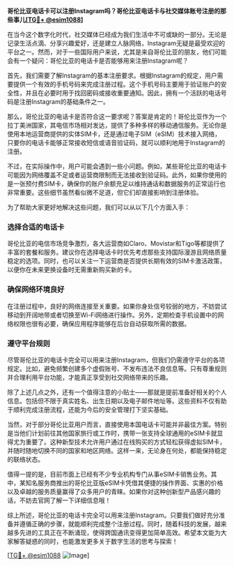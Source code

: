 **哥伦比亚电话卡可以注册Instagram吗？哥伦比亚电话卡与社交媒体账号注册的那些事儿[[TG💪+ @esim1088](https://t.me/s/esim1088)]**

在当今这个数字化时代，社交媒体已经成为我们生活中不可或缺的一部分。无论是记录生活点滴、分享兴趣爱好，还是建立人脉网络，Instagram无疑是最受欢迎的平台之一。然而，对于一些国际用户来说，尤其是来自哥伦比亚的朋友，他们可能会有一个疑问：哥伦比亚的电话卡是否能够用来注册Instagram呢？

首先，我们需要了解Instagram的基本注册要求。根据Instagram的规定，用户需要提供一个有效的手机号码来完成注册过程。这个手机号码主要用于验证账户的安全性，并且在必要时用于找回密码或接收重要通知。因此，拥有一个活跃的电话号码是注册Instagram的基础条件之一。

那么，哥伦比亚的电话卡是否符合这一要求呢？答案是肯定的！哥伦比亚作为一个拉丁美洲国家，其电信市场相对发达，提供了多种多样的移动通信服务。无论你是使用本地运营商提供的实体SIM卡，还是通过电子SIM（eSIM）技术接入网络，只要你的电话卡能够正常接收短信或语音验证码，就可以顺利地用于Instagram的注册。

不过，在实际操作中，用户可能会遇到一些小问题。例如，某些哥伦比亚的电话卡可能因为网络覆盖不足或者运营商限制而无法接收到验证码。此外，如果你使用的是一张预付费SIM卡，确保你的账户余额充足以维持通话和数据服务的正常运行也非常重要。这些细节虽然看似微不足道，但它们却直接影响到注册体验。

为了帮助大家更好地解决这些问题，我们可以从以下几个方面入手：

### 选择合适的电话卡

哥伦比亚的电信市场竞争激烈，各大运营商如Claro、Movistar和Tigo等都提供了丰富的套餐和服务。建议你在选择电话卡时优先考虑那些支持国际漫游且网络质量稳定的选项。同时，也可以关注一下运营商是否提供长期有效的SIM卡激活政策，以便你在未来更换设备时无需重新购买新的卡。

### 确保网络环境良好

在注册过程中，良好的网络连接至关重要。如果你身处信号较弱的地方，不妨尝试移动到开阔地带或者切换至Wi-Fi网络进行操作。另外，定期检查手机设置中的网络权限也很有必要，确保应用程序能够在后台自动获取所需的数据。

### 遵守平台规则

尽管哥伦比亚的电话卡完全可以用来注册Instagram，但我们仍需遵守平台的各项规定。比如，避免频繁创建多个虚假账号、不发布违法不良信息等。只有尊重规则并合理利用平台功能，才能真正享受到社交网络带来的乐趣。

除了上述几点之外，还有一个值得注意的小贴士——那就是提前准备好相关的个人信息。包括但不限于真实姓名、出生日期以及电子邮件地址等。这些资料不仅有助于顺利完成注册流程，还能为今后的安全管理打下坚实基础。

当然，对于部分哥伦比亚用户而言，直接使用本国电话卡可能并非最佳方案。特别是当他们计划前往其他国家旅行或工作时，携带一张支持全球通用的eSIM卡就显得尤为重要了。这种新型技术允许用户通过在线购买的方式轻松获得虚拟SIM卡，并随时随地切换不同的国家和地区网络。这样一来，无论身在何处，都能保持稳定的联络状态。

值得一提的是，目前市面上已经有不少专业机构专门从事eSIM卡销售业务。其中，某知名服务商推出的哥伦比亚版eSIM卡凭借其便捷的操作界面、实惠的价格以及卓越的服务质量赢得了众多用户的青睐。如果你对这种创新型产品感兴趣的话，不妨去官网了解一下详细信息哦！

综上所述，哥伦比亚的电话卡完全可以用来注册Instagram。只要我们做好充分准备并遵循正确的步骤，就能顺利完成整个注册过程。同时，随着科技的发展，越来越多先进的工具正在不断涌现，使得跨国通讯变得更加简单高效。希望本文能为大家解答疑惑的同时，也能激发更多关于数字生活的思考与探索！

[[TG💪+ @esim1088](https://t.me/s/esim1088) ![Image](https://i.postimg.cc/4NQfJmqS/Snipaste-2025-05-13-00-14-12.png)]